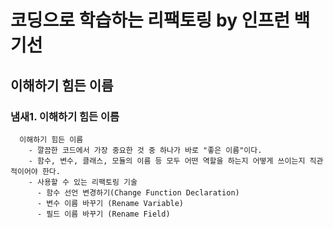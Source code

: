 # 코딩으로 학습하는 리팩토링 by 인프런 백기선 

## 이해하기 힘든 이름 

### 냄새1. 이해하기 힘든 이름 
```
  이해하기 힘든 이름 
    - 깔끔한 코드에서 가장 중요한 것 중 하나가 바로 "좋은 이름"이다.
	- 함수, 변수, 클래스, 모듈의 이름 등 모두 어떤 역할을 하는지 어떻게 쓰이는지 직관적이어야 한다.
	- 사용할 수 있는 리팩토링 기술 
	  - 함수 선언 변경하기(Change Function Declaration)
	  - 변수 이름 바꾸기 (Rename Variable)
	  - 필드 이름 바꾸기 (Rename Field)
```